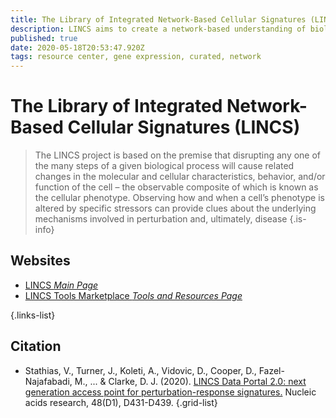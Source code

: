 ```yaml
---
title: The Library of Integrated Network-Based Cellular Signatures (LINCS)
description: LINCS aims to create a network-based understanding of biology by cataloging changes in gene expression and other cellular processes that occur when cells are exposed to a variety of perturbing agents.
published: true
date: 2020-05-18T20:53:47.920Z
tags: resource center, gene expression, curated, network
---
```


# The Library of Integrated Network-Based Cellular Signatures (LINCS)

> The LINCS project is based on the premise that disrupting any one of the many steps of a given biological process will cause related changes in the molecular and cellular characteristics, behavior, and/or function of the cell – the observable composite of which is known as the cellular phenotype. Observing how and when a cell’s phenotype is altered by specific stressors can provide clues about the underlying mechanisms involved in perturbation and, ultimately, disease
{.is-info}

 
## Websites

- [LINCS *Main Page*](http://www.lincsproject.org/LINCS/)
- [LINCS Tools Marketplace *Tools and Resources Page*](http://www.lincsproject.org/LINCS/tools)

 {.links-list}

## Citation 

- Stathias, V., Turner, J., Koleti, A., Vidovic, D., Cooper, D., Fazel-Najafabadi, M., ... & Clarke, D. J. (2020). [LINCS Data Portal 2.0: next generation access point for perturbation-response signatures.](https://academic.oup.com/nar/article/48/D1/D431/5614562) Nucleic acids research, 48(D1), D431-D439.
{.grid-list}